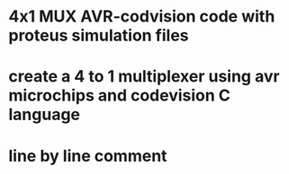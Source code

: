  # 4x1 MUX AVR-codvision code with proteus simulation files 
  
# create a 4 to 1 multiplexer using avr microchips and codevision C language

# line by line comment 
